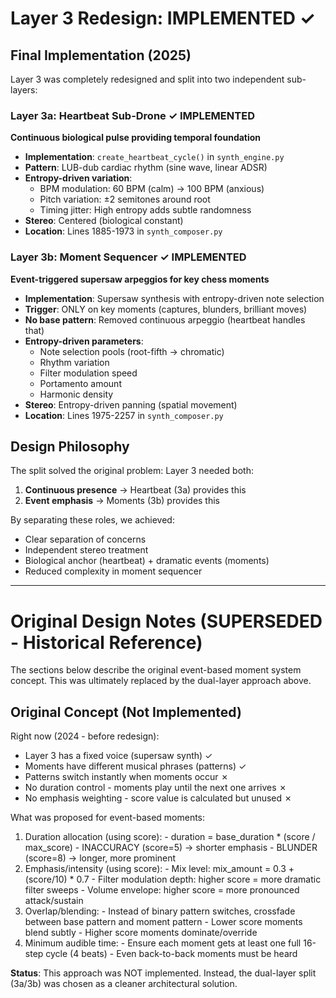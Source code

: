 # Layer 3 Redesign: IMPLEMENTED ✓

## Final Implementation (2025)

Layer 3 was completely redesigned and split into two independent sub-layers:

### Layer 3a: Heartbeat Sub-Drone ✓ IMPLEMENTED
**Continuous biological pulse providing temporal foundation**

- **Implementation**: `create_heartbeat_cycle()` in `synth_engine.py`
- **Pattern**: LUB-dub cardiac rhythm (sine wave, linear ADSR)
- **Entropy-driven variation**:
  - BPM modulation: 60 BPM (calm) → 100 BPM (anxious)
  - Pitch variation: ±2 semitones around root
  - Timing jitter: High entropy adds subtle randomness
- **Stereo**: Centered (biological constant)
- **Location**: Lines 1885-1973 in `synth_composer.py`

### Layer 3b: Moment Sequencer ✓ IMPLEMENTED
**Event-triggered supersaw arpeggios for key chess moments**

- **Implementation**: Supersaw synthesis with entropy-driven note selection
- **Trigger**: ONLY on key moments (captures, blunders, brilliant moves)
- **No base pattern**: Removed continuous arpeggio (heartbeat handles that)
- **Entropy-driven parameters**:
  - Note selection pools (root-fifth → chromatic)
  - Rhythm variation
  - Filter modulation speed
  - Portamento amount
  - Harmonic density
- **Stereo**: Entropy-driven panning (spatial movement)
- **Location**: Lines 1975-2257 in `synth_composer.py`

## Design Philosophy

The split solved the original problem: Layer 3 needed both:
1. **Continuous presence** → Heartbeat (3a) provides this
2. **Event emphasis** → Moments (3b) provides this

By separating these roles, we achieved:
- Clear separation of concerns
- Independent stereo treatment
- Biological anchor (heartbeat) + dramatic events (moments)
- Reduced complexity in moment sequencer

---

# Original Design Notes (SUPERSEDED - Historical Reference)

The sections below describe the original event-based moment system concept. This was ultimately replaced by the dual-layer approach above.

## Original Concept (Not Implemented)

  Right now (2024 - before redesign):
  - Layer 3 has a fixed voice (supersaw synth) ✓
  - Moments have different musical phrases (patterns) ✓
  - Patterns switch instantly when moments occur ✗
  - No duration control - moments play until the next one arrives ✗
  - No emphasis weighting - score value is calculated but unused ✗

  What was proposed for event-based moments:

  1. Duration allocation (using score):
    - duration = base_duration * (score / max_score)
    - INACCURACY (score=5) → shorter emphasis
    - BLUNDER (score=8) → longer, more prominent
  2. Emphasis/intensity (using score):
    - Mix level: mix_amount = 0.3 + (score/10) * 0.7
    - Filter modulation depth: higher score = more dramatic filter sweeps
    - Volume envelope: higher score = more pronounced attack/sustain
  3. Overlap/blending:
    - Instead of binary pattern switches, crossfade between base pattern and moment pattern
    - Lower score moments blend subtly
    - Higher score moments dominate/override
  4. Minimum audible time:
    - Ensure each moment gets at least one full 16-step cycle (4 beats)
    - Even back-to-back moments must be heard

**Status**: This approach was NOT implemented. Instead, the dual-layer split (3a/3b) was chosen as a cleaner architectural solution.
